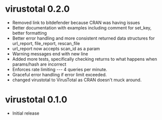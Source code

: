 # virustotal 0.2.0

* Removed link to bitdefender because CRAN was having issues
* Better documentation with examples including comment for set_key, better formatting
* Better error handling and more consistent returned data structures for url_report, file_report, rescan_file 
* url_report now accepts scan_id as a param
* Warning messages end with new line
* Added more tests, specifically checking returns to what happens when params/hash are incorrect  
* Enforces rate limiting --- 4 queries per minute. 
* Graceful error handling if error limit exceeded.
* changed virustotal to VirusTotal as CRAN doesn't muck around.
 
# virustotal 0.1.0

* Initial release